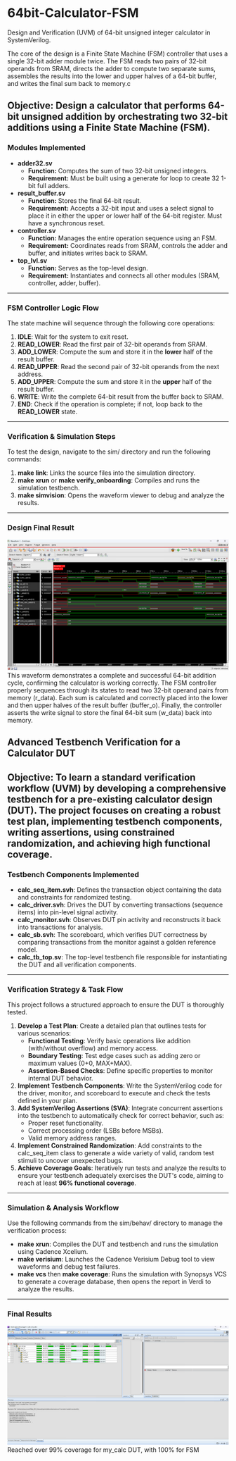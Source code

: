 # 64bit-Calculator-FSM
Design and Verification (UVM) of 64-bit unsigned integer calculator in SystemVerilog.

The core of the design is a Finite State Machine (FSM) controller that uses a single 32-bit adder module twice. The FSM reads two pairs of 32-bit operands from SRAM, directs the adder to compute two separate sums, assembles the results into the lower and upper halves of a 64-bit buffer, and writes the final sum back to memory.c

**Objective:** Design a calculator that performs 64-bit unsigned addition by orchestrating two 32-bit additions using a Finite State Machine (FSM).  
---

### **Modules Implemented**

* **adder32.sv**  
  * **Function:** Computes the sum of two 32-bit unsigned integers.  
  * **Requirement:** Must be built using a generate for loop to create 32 1-bit full adders.  
* **result\_buffer.sv**  
  * **Function:** Stores the final 64-bit result.  
  * **Requirement:** Accepts a 32-bit input and uses a select signal to place it in either the upper or lower half of the 64-bit register. Must have a synchronous reset.  
* **controller.sv**  
  * **Function:** Manages the entire operation sequence using an FSM.  
  * **Requirement:** Coordinates reads from SRAM, controls the adder and buffer, and initiates writes back to SRAM.  
* **top\_lvl.sv**  
  * **Function:** Serves as the top-level design.  
  * **Requirement:** Instantiates and connects all other modules (SRAM, controller, adder, buffer).

---

### **FSM Controller Logic Flow**

The state machine will sequence through the following core operations:

1. **IDLE**: Wait for the system to exit reset.  
2. **READ\_LOWER**: Read the first pair of 32-bit operands from SRAM.  
3. **ADD\_LOWER**: Compute the sum and store it in the **lower** half of the result buffer.  
4. **READ\_UPPER**: Read the second pair of 32-bit operands from the next address.  
5. **ADD\_UPPER**: Compute the sum and store it in the **upper** half of the result buffer.  
6. **WRITE**: Write the complete 64-bit result from the buffer back to SRAM.  
7. **END**: Check if the operation is complete; if not, loop back to the **READ\_LOWER** state.

---

### **Verification & Simulation Steps**

To test the design, navigate to the sim/ directory and run the following commands:

1. **make link**: Links the source files into the simulation directory.  
2. **make xrun** or **make verify\_onboarding**: Compiles and runs the simulation testbench.  
3. **make simvision**: Opens the waveform viewer to debug and analyze the results.

---

### **Design Final Result**
![Calculator Waveform](./Design_Files/images/Calculator_Waveform.png)
This waveform demonstrates a complete and successful 64-bit addition cycle, confirming the calculator is working correctly. The FSM controller properly sequences through its states to read two 32-bit operand pairs from memory (r_data). Each sum is calculated and correctly placed into the lower and then upper halves of the result buffer (buffer_o). Finally, the controller asserts the write signal to store the final 64-bit sum (w_data) back into memory.


## **Advanced Testbench Verification for a Calculator DUT**

**Objective:** To learn a standard verification workflow (UVM) by developing a comprehensive testbench for a pre-existing calculator design (DUT). The project focuses on creating a robust test plan, implementing testbench components, writing assertions, using constrained randomization, and achieving high functional coverage.   
---

### **Testbench Components Implemented**

* **calc\_seq\_item.svh**: Defines the transaction object containing the data and constraints for randomized testing.  
* **calc\_driver.svh**: Drives the DUT by converting transactions (sequence items) into pin-level signal activity.  
* **calc\_monitor.svh**: Observes DUT pin activity and reconstructs it back into transactions for analysis.  
* **calc\_sb.svh**: The scoreboard, which verifies DUT correctness by comparing transactions from the monitor against a golden reference model.  
* **calc\_tb\_top.sv**: The top-level testbench file responsible for instantiating the DUT and all verification components.

---

### **Verification Strategy & Task Flow**

This project follows a structured approach to ensure the DUT is thoroughly tested.

1. **Develop a Test Plan**: Create a detailed plan that outlines tests for various scenarios:  
   * **Functional Testing**: Verify basic operations like addition (with/without overflow) and memory access.  
   * **Boundary Testing**: Test edge cases such as adding zero or maximum values (0+0, MAX+MAX).  
   * **Assertion-Based Checks**: Define specific properties to monitor internal DUT behavior.  
2. **Implement Testbench Components**: Write the SystemVerilog code for the driver, monitor, and scoreboard to execute and check the tests defined in your plan.  
3. **Add SystemVerilog Assertions (SVA)**: Integrate concurrent assertions into the testbench to automatically check for correct behavior, such as:  
   * Proper reset functionality.  
   * Correct processing order (LSBs before MSBs).  
   * Valid memory address ranges.  
4. **Implement Constrained Randomization**: Add constraints to the calc\_seq\_item class to generate a wide variety of valid, random test stimuli to uncover unexpected bugs.  
5. **Achieve Coverage Goals**: Iteratively run tests and analyze the results to ensure your testbench adequately exercises the DUT's code, aiming to reach at least **96% functional coverage**.

---

### **Simulation & Analysis Workflow**

Use the following commands from the sim/behav/ directory to manage the verification process:

* **make xrun**: Compiles the DUT and testbench and runs the simulation using Cadence Xcelium.  
* **make verisium**: Launches the Cadence Verisium Debug tool to view waveforms and debug test failures.  
* **make vcs** then **make coverage**: Runs the simulation with Synopsys VCS to generate a coverage database, then opens the report in Verdi to analyze the results.

---

### **Final Results**
![Verdis Coverage](./Verification_Files/coverage.png)
Reached over 99% coverage for my_calc DUT, with 100% for FSM


